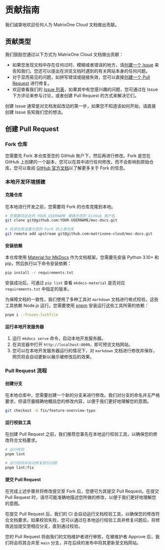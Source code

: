# 贡献指南

我们诚挚地欢迎任何人为 MatrixOne Cloud 文档做出贡献。

## 贡献类型

我们鼓励您通过以下方式为 MatrixOne Cloud 文档做出贡献：

- 如果您发现文档中存在任何过时、模糊或者错误的地方，请[创建一个 Issue](https://github.com/matrixone-cloud/moc-docs/issues/new) 来告知我们。您还可以提出在浏览文档时遇到的有关网站本身的任何问题。
- 对于显而易见的问题，如拼写错误或链接失效，您可以直接[创建一个 Pull Request](https://github.com/matrixone-cloud/moc-docs/compare) 进行修复。
- 欢迎查看我们的 [Issue 列表](https://github.com/matrixone-cloud/moc-docs/issues)，如果其中有您感兴趣的问题，您可通过在 Issue 下方评论来参与讨论，或者创建 Pull Request 的方式来解决它们。

创建 Issue 通常是对文档发起改动的第一步，如果您不知道该如何开始，请直接创建 Issue 告知我们您的想法。

## 创建 Pull Request

### Fork 仓库

您需要先 Fork 本仓库至您的 GitHub 账户下，然后再进行修改。Fork 是您在 GitHub 上创建的一个副本，您可以在其中进行任何修改，而不会影响到原始仓库。您可以查阅 [GitHub 官方文档](https://guides.github.com/activities/forking/)以了解更多关于 Fork 的信息。

### 本地开发环境搭建

#### 克隆仓库

在本地进行开发之前，您需要将 Fork 的仓库克隆到本地。

```bash
# 您需要将此处的 YOUR_USERNAME 替换为您的 GitHub 用户名
git clone git@github.com:YOUR-USERNAME/moc-docs.git

# 将该仓库设置为您的 Fork 的上游仓库
git remote add upstream git@github.com:matrixone-cloud/moc-docs.git
```

#### 安装依赖

本仓库使用 [Material for MkDocs](https://squidfunk.github.io/mkdocs-material) 作为文档框架。您需要先安装 Python 3.10+ 和 pip，然后执行以下命令安装依赖：

```bash
pip install -r requirements.txt
```

安装成功后，可通过 `pip list` 查看 `mkdocs-material` 是否对应 `requirements.txt` 中指定的版本。

为保障文档的一致性，我们使用了多种工具对 `markdown` 文档进行格式校验，这些工具依赖 Node.js 运行。您需要使用 [pnpm](https://pnpm.io/) 安装运行这些工具所需的依赖：

```bash
pnpm i --frozen-lockfile
```

#### 运行本地开发服务器

1. 运行 `mkdocs serve` 命令，启动本地开发服务器。
2. 在浏览器中打开 `http://localhost:8000`，即可预览文档网站。
3. 您可以在本地开发服务器运行的情况下，对 `markdown` 文档进行修改并保存，网页将会自动更新以展示被修改后的效果。

### Pull Request 流程

#### 创建分支

在本地仓库中，您需要创建一个新的分支来进行修改。我们对分支的命名并无严格要求，但请尽量精确地概括您的修改内容，以便于我们更好地理解您的意图。

```bash
git checkout -b fix/feature-overview-typo
```

#### 运行校验工具

在创建 Pull Request 之前，我们推荐您事先在本地运行校验工具，以确保您的修改符合文档要求。

```bash
# 运行校验
pnpm lint

# 运行校验并自动修复部分问题
pnpm lint:fix
```

#### 提交 Pull Request

在完成上述步骤并将修改提交至 Fork 后，您便可为其提交 Pull Request。在提交 Pull Request 时，请尽可能准确地描述您所做的修改，以便于我们更好地理解您的意图。

在提交 Pull Request 后，我们的 CI 会自动运行文档校验工具，以确保您的修改符合文档要求。如果校验失败，您可以通过在本地运行校验工具并修复问题后，将修改追加提交至相应分支，直到通过校验。

您的 Pull Request 将由我们的文档维护者进行审核，在被维护者 Approve 后，我们将会将其合并至 `main` 分支，并在后续的发布中将其更新至文档网站。
